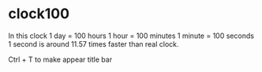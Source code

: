 # clock100
In this clock
1 day = 100 hours
1 hour = 100 minutes
1 minute = 100 seconds
1 second is around 11.57 times faster than real clock.

Ctrl + T to make appear title bar
